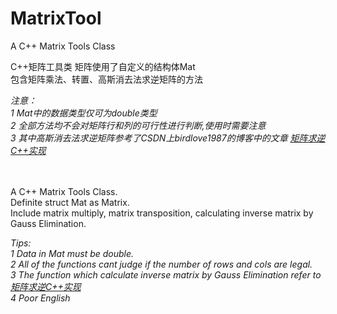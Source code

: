 # MatrixTool
A C++ Matrix Tools Class

C++矩阵工具类
矩阵使用了自定义的结构体Mat<br>
包含矩阵乘法、转置、高斯消去法求逆矩阵的方法<br>

*注意：<br>
1 Mat中的数据类型仅可为double类型<br>
2 全部方法均不会对矩阵行和列的可行性进行判断,使用时需要注意<br>
3 其中高斯消去法求逆矩阵参考了CSDN上birdlove1987的博客中的文章 [矩阵求逆C++实现](http://blog.csdn.net/zhurui_idea/article/details/24864155)*<br>
<br><br>

A C++ Matrix Tools Class.<br>
Definite struct Mat as Matrix.<br>
Include matrix multiply, matrix transposition, calculating inverse matrix by Gauss Elimination.<br>

*Tips:<br>
1 Data in Mat must be double.<br>
2 All of the functions cant judge if the number of rows and cols are legal.<br>
3 The function which calculate inverse matrix by Gauss Elimination refer to [矩阵求逆C++实现](http://blog.csdn.net/zhurui_idea/article/details/24864155)<br>
4 Poor English*
